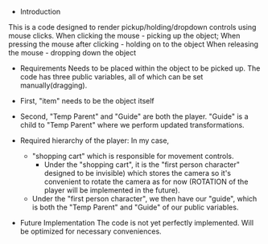 * Introduction

This is a code designed to render pickup/holding/dropdown controls using mouse clicks.
When clicking the mouse - picking up the object;
When pressing the mouse after clicking - holding on to the object
When releasing the mouse - dropping down the object


* Requirements
Needs to be placed within the object to be picked up.
The code has three public variables, all of which can be set manually(dragging).
- First, "item" needs to be the object itself
- Second, "Temp Parent" and "Guide" are both the player. "Guide" is a child to "Temp Parent" where we perform updated transformations. 

- Required hierarchy of the player:
In my case, 
    - "shopping cart" which is responsible for movement controls.
       - Under the "shopping cart", it is the "first person character" designed to be invisible) which stores the camera so it's convenient to rotate the camera as for now (ROTATION of the player will be implemented in the future). 
	 - Under the "first person character", we then have our "guide", which is both the "Temp Parent" and "Guide" of our public variables.


* Future Implementation
The code is not yet perfectly implemented. Will be optimized for necessary conveniences.